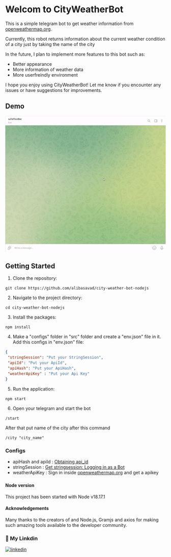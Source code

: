 
# Welcom to CityWeatherBot

This is a simple telegram bot to get weather information from [openweathermap.org](https://openweathermap.org/).

Currently, this robot returns information about the current weather condition of a city just by taking the name of the city

In the future, I plan to implement more features to this bot such as:
- Better appearance
- More information of weather data
- More userfreindly environment

I hope you enjoy using CityWeatherBot! Let me know if you encounter any issues or have suggestions for improvements.
## Demo

![Demo GIF](https://github.com/alibasavad/city-weather-bot-nodejs/raw/develope/public/ezgif-3-d468906f05.gif)

## Getting Started

1. Clone the repository:
```clone
git clone https://github.com/alibasavad/city-weather-bot-nodejs
```
2. Navigate to the project directory:
```navigate
cd city-weather-bot-nodejs
```
3. Install the packages:
```package
npm install
```
4. Make a "configs" folder in "src" folder and create a "env.json" file in it. Add this configs in "env.json" file:
```JSON
{
 "stringSession": "Put your StringSession",    
 "apiId": "Put your ApiId",                  
 "apiHash": "Put your ApiHash",          
 "weatherApiKey" : "Put your Api Key"  
}
```

5. Run the application:
```run
npm start
```

6. Open your telegram and start the bot
```start
/start
```
After that put name of the city after this command
```city
/city "city_name" 
```
### Configs
- apiHash and apiId : [Obtaining api_id](https://core.telegram.org/api/obtaining_api_id#:~:text=Log%20in%20to%20your%20Telegram%20core%3A%20https%3A%2F%2Fmy.telegram.org.%20Go,api_id%20and%20api_hash%20parameters%20required%20for%20user%20authorization.)
- stringSession : [Get stringsession: Logging in as a Bot](https://gram.js.org/getting-started/authorization#logging-in-as-a-bot)
- weatherApiKey : Sign in inside [openweathermap.org](https://openweathermap.org/) and get a apikey

###
#### Node version

This project has been started with Node v18.17.1

#### Acknowledgements

Many thanks to the creators of and Node.js, Gramjs and axios for making such amazing tools available to the developer community.

### 🔗 My Linkdin
[![linkedin](https://img.shields.io/badge/linkedin-0A66C2?style=for-the-badge&logo=linkedin&logoColor=white)](https://www.linkedin.com/in/ali-basavad-3a6871204/)
